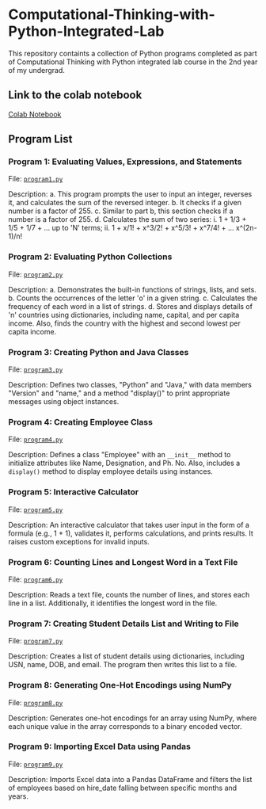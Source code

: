 # Computational-Thinking-with-Python-Integrated-Lab
This repository containts a collection of Python programs completed as part of Computational Thinking with Python integrated lab course in the 2nd year of my undergrad.

## Link to the colab notebook
[Colab Notebook](ctpy_integrated_lab.ipynb)

## Program List

### Program 1: Evaluating Values, Expressions, and Statements

File: [`program1.py`](https://github.com/shrutin567/Computational-Thinking-with-Python-Integrated-Lab/blob/main/program1.py)

Description:
a. This program prompts the user to input an integer, reverses it, and calculates the sum of the reversed integer.
b. It checks if a given number is a factor of 255.
c. Similar to part b, this section checks if a number is a factor of 255.
d. Calculates the sum of two series: i. 1 + 1/3 + 1/5 + 1/7 + ... up to 'N' terms; ii. 1 + x/1! + x^3/2! + x^5/3! + x^7/4! + ... x^(2n-1)/n!

### Program 2: Evaluating Python Collections

File: [`program2.py`](https://github.com/shrutin567/Computational-Thinking-with-Python-Integrated-Lab/blob/main/program2.py)

Description:
a. Demonstrates the built-in functions of strings, lists, and sets.
b. Counts the occurrences of the letter 'o' in a given string.
c. Calculates the frequency of each word in a list of strings.
d. Stores and displays details of 'n' countries using dictionaries, including name, capital, and per capita income. Also, finds the country with the highest and second lowest per capita income.

### Program 3: Creating Python and Java Classes

File: [`program3.py`](https://github.com/shrutin567/Computational-Thinking-with-Python-Integrated-Lab/blob/main/program3.py)

Description:
Defines two classes, "Python" and "Java," with data members "Version" and "name," and a method "display()" to print appropriate messages using object instances.

### Program 4: Creating Employee Class

File: [`program4.py`](https://github.com/shrutin567/Computational-Thinking-with-Python-Integrated-Lab/blob/main/program4.py)

Description:
Defines a class "Employee" with an `__init__` method to initialize attributes like Name, Designation, and Ph. No. Also, includes a `display()` method to display employee details using instances.

### Program 5: Interactive Calculator

File: [`program5.py`](https://github.com/shrutin567/Computational-Thinking-with-Python-Integrated-Lab/blob/main/program5.py)

Description:
An interactive calculator that takes user input in the form of a formula (e.g., 1 + 1), validates it, performs calculations, and prints results. It raises custom exceptions for invalid inputs.

### Program 6: Counting Lines and Longest Word in a Text File

File: [`program6.py`](https://github.com/shrutin567/Computational-Thinking-with-Python-Integrated-Lab/blob/main/program6.py)

Description:
Reads a text file, counts the number of lines, and stores each line in a list. Additionally, it identifies the longest word in the file.

### Program 7: Creating Student Details List and Writing to File

File: [`program7.py`](https://github.com/shrutin567/Computational-Thinking-with-Python-Integrated-Lab/blob/main/program7.py)

Description:
Creates a list of student details using dictionaries, including USN, name, DOB, and email. The program then writes this list to a file.

### Program 8: Generating One-Hot Encodings using NumPy

File: [`program8.py`](https://github.com/shrutin567/Computational-Thinking-with-Python-Integrated-Lab/blob/main/program8.py)

Description:
Generates one-hot encodings for an array using NumPy, where each unique value in the array corresponds to a binary encoded vector.

### Program 9: Importing Excel Data using Pandas

File: [`program9.py`](https://github.com/shrutin567/Computational-Thinking-with-Python-Integrated-Lab/blob/main/program9.py)

Description:
Imports Excel data into a Pandas DataFrame and filters the list of employees based on hire_date falling between specific months and years.
